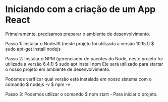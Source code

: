 # Iniciando com a criação de um App React

Primeiramente, precisamos preparar o ambiente de desenvolvimento.

Passo 1: Instalar o NodeJS (neste projeto foi utilizada a versão 10.15.1)
$ sudo apt-get install nodejs

Passo 2: Instalar o NPM (gerenciador de pacotes do Node, neste projeto foi utilizada a versão 6.4.1)
$ sudo apt install npm
Ele será utilizado para startar o nosso projeto em ambiente de desenvolvimento.

Podemos verificar qual versão está instalada em nosso sistema com o comando
$ nodejs -v 
$ npm -v

Passo 3: Podemos utilizar o comando
$ npm start - Para iniciar o projeto.



